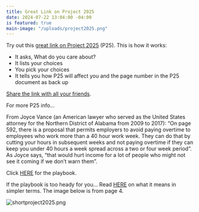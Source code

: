 ```yaml
---
title: Great Link on Project 2025
date: 2024-07-22 13:04:00 -04:00
is featured: true
main-image: "/uploads/project2025.png"
---
```


Try out this [great link on Project 2025](https://www.25and.me/?topics=) (P25). This is how it works:

* It asks, What do you care about?
* It lists your choices
* You pick your choices
* It tells you how P25 will affect you and the page number in the P25 document as back up 

[Share the link with all your friends](https://www.25and.me/?topics=).

For more P25 info...

From Joyce Vance (an American lawyer who served as the United States attorney for the Northern District of Alabama from 2009 to 2017):
“On page 592, there is a proposal that permits employers to avoid paying overtime to employees who work more than a 40 hour work week. They can do that by cutting your hours in subsequent weeks and not paying overtime if they can keep you under 40 hours a week spread across a two or four week period”.  As Joyce says, “that would hurt income for a lot of people who might not see it coming if we don’t warn them”.

Click [HERE](https://static.project2025.org/2025_MandateForLeadership_FULL.pdf) for the playbook. 

If the playbook is too heady for you... Read [HERE](https://democracyforward.org/wp-content/uploads/2024/06/2024-05_Peoples-Guide-Pro-2025.pdf) on what it means in simpler terms. The image below is from page 4.

![shortproject2025.png](/uploads/shortproject2025.png)

